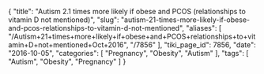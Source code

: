 {
    "title": "Autism 2.1 times more likely if obese and PCOS (relationships to vitamin D not mentioned)",
    "slug": "autism-21-times-more-likely-if-obese-and-pcos-relationships-to-vitamin-d-not-mentioned",
    "aliases": [
        "/Autism+21+times+more+likely+if+obese+and+PCOS+relationships+to+vitamin+D+not+mentioned+Oct+2016",
        "/7856"
    ],
    "tiki_page_id": 7856,
    "date": "2016-10-05",
    "categories": [
        "Pregnancy",
        "Obesity",
        "Autism"
    ],
    "tags": [
        "Autism",
        "Obesity",
        "Pregnancy"
    ]
}